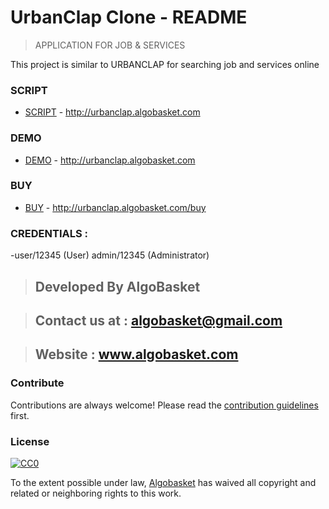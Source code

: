 # UrbanClap Clone - README
> APPLICATION FOR JOB & SERVICES

This project is similar to URBANCLAP for searching job and services online

### SCRIPT 
- [SCRIPT](http://urbanclap.algobasket.com) - http://urbanclap.algobasket.com

### DEMO   
- [DEMO](http://urbanclap.algobasket.com) - http://urbanclap.algobasket.com
 
### BUY    
- [BUY](http://urbanclap.algobasket.com/buy) - http://urbanclap.algobasket.com/buy

### CREDENTIALS : 

 -user/12345  (User)
 admin/12345 (Administrator)
 
 > ## Developed By AlgoBasket
 
> ## Contact us at : algobasket@gmail.com
 
> ## Website : www.algobasket.com

### Contribute

Contributions are always welcome!
Please read the [contribution guidelines](contributing.md) first.

### License

[![CC0](https://licensebuttons.net/p/zero/1.0/88x31.png)](https://creativecommons.org/publicdomain/zero/1.0/)

To the extent possible under law, [Algobasket](http://algobasket.com/copyright) has waived all copyright and related or neighboring rights to this work.
 
